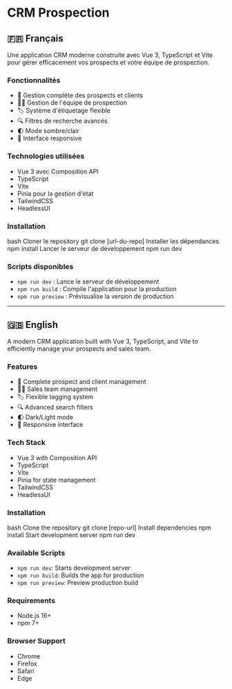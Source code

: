 # CRM Prospection

## 🇫🇷 Français

Une application CRM moderne construite avec Vue 3, TypeScript et Vite pour gérer efficacement vos prospects et votre équipe de prospection.

### Fonctionnalités

- 👥 Gestion complète des prospects et clients
- 👨‍💼 Gestion de l'équipe de prospection
- 🏷️ Système d'étiquetage flexible
- 🔍 Filtres de recherche avancés
- 🌓 Mode sombre/clair
- 📱 Interface responsive

### Technologies utilisées

- Vue 3 avec Composition API
- TypeScript
- Vite
- Pinia pour la gestion d'état
- TailwindCSS
- HeadlessUI

### Installation

bash
Cloner le repository
git clone [url-du-repo]
Installer les dépendances
npm install
Lancer le serveur de développement
npm run dev


### Scripts disponibles

- `npm run dev` : Lance le serveur de développement
- `npm run build` : Compile l'application pour la production
- `npm run preview` : Prévisualise la version de production

---

## 🇬🇧 English

A modern CRM application built with Vue 3, TypeScript, and Vite to efficiently manage your prospects and sales team.

### Features

- 👥 Complete prospect and client management
- 👨‍💼 Sales team management
- 🏷️ Flexible tagging system
- 🔍 Advanced search filters
- 🌓 Dark/Light mode
- 📱 Responsive interface

### Tech Stack

- Vue 3 with Composition API
- TypeScript
- Vite
- Pinia for state management
- TailwindCSS
- HeadlessUI

### Installation

bash
Clone the repository
git clone [repo-url]
Install dependencies
npm install
Start development server
npm run dev


### Available Scripts

- `npm run dev`: Starts development server
- `npm run build`: Builds the app for production
- `npm run preview`: Preview production build

### Requirements

- Node.js 16+
- npm 7+

### Browser Support

- Chrome
- Firefox
- Safari
- Edge

